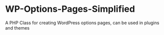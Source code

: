 # WP-Options-Pages-Simplified
A PHP Class for creating WordPress options pages, can be used in plugins and themes
